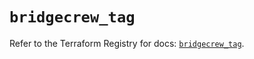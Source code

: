 # `bridgecrew_tag`

Refer to the Terraform Registry for docs: [`bridgecrew_tag`](https://registry.terraform.io/providers/paloaltonetworks/bridgecrew/0.3.7/docs/resources/tag).
